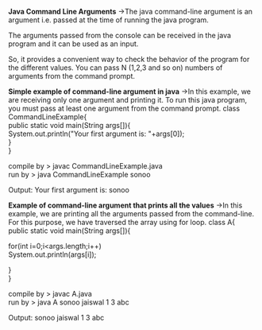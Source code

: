 **Java Command Line Arguments**
->The java command-line argument is an argument i.e. passed at the time of running the java program.

The arguments passed from the console can be received in the java program and it can be used as an input.

So, it provides a convenient way to check the behavior of the program for the different values. You can pass N (1,2,3 and so on) numbers of arguments from the command prompt.

**Simple example of command-line argument in java**
->In this example, we are receiving only one argument and printing it. To run this java program, you must pass at least one argument from the command prompt.
class CommandLineExample{  
public static void main(String args[]){  
System.out.println("Your first argument is: "+args[0]);  
}  
}  

compile by > javac CommandLineExample.java  
run by > java CommandLineExample sonoo  

Output: Your first argument is: sonoo

 
**Example of command-line argument that prints all the values**
->In this example, we are printing all the arguments passed from the command-line. For this purpose, we have traversed the array using for loop.
class A{  
public static void main(String args[]){  
  
for(int i=0;i<args.length;i++)  
System.out.println(args[i]);  
  
}  
}  

compile by > javac A.java  
run by > java A sonoo jaiswal 1 3 abc  

Output: sonoo
       jaiswal
       1
       3
       abc
